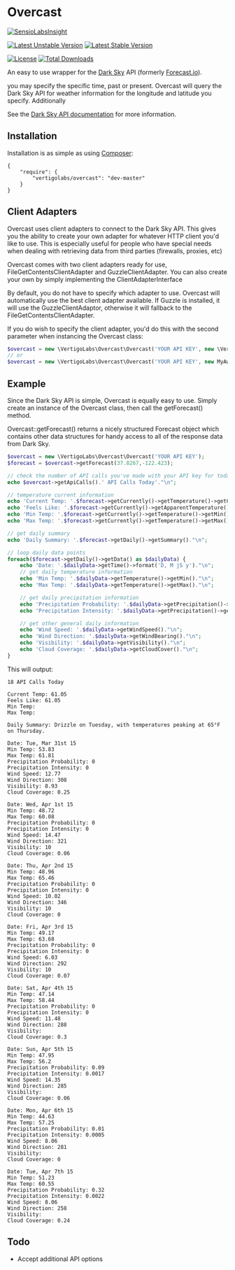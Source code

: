 # Overcast
[![SensioLabsInsight](https://insight.sensiolabs.com/projects/4d076dd2-314d-4090-a025-25989a765f25/big.png)](https://insight.sensiolabs.com/projects/4d076dd2-314d-4090-a025-25989a765f25)

[![Latest Unstable Version](https://poser.pugx.org/vertigolabs/overcast/v/unstable.svg)](https://packagist.org/packages/vertigolabs/overcast)
[![Latest Stable Version](https://poser.pugx.org/vertigolabs/overcast/v/stable.svg)](https://packagist.org/packages/vertigolabs/overcast)

[![License](https://poser.pugx.org/vertigolabs/overcast/license.svg)](https://packagist.org/packages/vertigolabs/overcast)
[![Total Downloads](https://poser.pugx.org/vertigolabs/overcast/downloads.svg)](https://packagist.org/packages/vertigolabs/overcast)

An easy to use wrapper for the [Dark Sky](https://darksky.net/) API (formerly [Forecast.io](https://forecast.io)).

you may specify the specific time, past or present. 
Overcast will query the Dark Sky API for weather information for the longitude and latitude you specify. Additionally

See the [Dark Sky API documentation](https://darksky.net/dev/docs) for more information.

## Installation
Installation is as simple as using [Composer](http://getcomposer.org/):

```
{
    "require": {
        "vertigolabs/overcast": "dev-master"
    }
}
```

## Client Adapters
Overcast uses client adapters to connect to the Dark Sky API. This gives you the ability to create your own adapter for whatever HTTP client you'd like to use. This is especially useful for people who have special needs when dealing with retrieving data from third parties (firewalls, proxies, etc)

Overcast comes with two client adapters ready for use, FileGetContentsClientAdapter and GuzzleClientAdapter. You can also create your own by simply implementing the ClientAdapterInterface
 
By default, you do not have to specify which adapter to use. Overcast will automatically use the best client adapter available. If Guzzle is installed, it will use the GuzzleClientAdaptor, otherwise it will fallback to the FileGetContentsClientAdapter.

If you do wish to specify the client adapter, you'd do this with the second parameter when instancing the Overcast class:

```php
$overcast = new \VertigoLabs\Overcast\Overcast('YOUR API KEY', new \VertigoLabs\Overcast\ClientAdapters\FileGetContentsClientAdapter());
// or
$overcast = new \VertigoLabs\Overcast\Overcast('YOUR API KEY', new MyAwesomeClientAdapter());
```

## Example
Since the Dark Sky API is simple, Overcast is equally easy to use.
Simply create an instance of the Overcast class, then call the getForecast() method.

Overcast::getForecast() returns a nicely structured Forecast object which contains other data structures for handy access to all of the response data from Dark Sky.

```php
$overcast = new \VertigoLabs\Overcast\Overcast('YOUR API KEY');
$forecast = $overcast->getForecast(37.8267,-122.423);

// check the number of API calls you've made with your API key for today
echo $overcast->getApiCalls().' API Calls Today'."\n";

// temperature current information
echo 'Current Temp: '.$forecast->getCurrently()->getTemperature()->getCurrent()."\n";
echo 'Feels Like: '.$forecast->getCurrently()->getApparentTemperature()->getCurrent()."\n";
echo 'Min Temp: '.$forecast->getCurrently()->getTemperature()->getMin()."\n";
echo 'Max Temp: '.$forecast->getCurrently()->getTemperature()->getMax()."\n";

// get daily summary
echo 'Daily Summary: '.$forecast->getDaily()->getSummary()."\n";

// loop daily data points
foreach($forecast->getDaily()->getData() as $dailyData) {
	echo 'Date: '.$dailyData->getTime()->format('D, M jS y')."\n";
	// get daily temperature information
	echo 'Min Temp: '.$dailyData->getTemperature()->getMin()."\n";
	echo 'Max Temp: '.$dailyData->getTemperature()->getMax()."\n";

	// get daily precipitation information
	echo 'Precipitation Probability: '.$dailyData->getPrecipitation()->getProbability()."\n";
	echo 'Precipitation Intensity: '.$dailyData->getPrecipitation()->getIntensity()."\n";

	// get other general daily information
	echo 'Wind Speed: '.$dailyData->getWindSpeed()."\n";
	echo 'Wind Direction: '.$dailyData->getWindBearing()."\n";
	echo 'Visibility: '.$dailyData->getVisibility()."\n";
	echo 'Cloud Coverage: '.$dailyData->getCloudCover()."\n";
}
```

This will output:

```
18 API Calls Today

Current Temp: 61.05
Feels Like: 61.05
Min Temp: 
Max Temp: 

Daily Summary: Drizzle on Tuesday, with temperatures peaking at 65°F on Thursday.

Date: Tue, Mar 31st 15
Min Temp: 53.83
Max Temp: 61.81
Precipitation Probability: 0
Precipitation Intensity: 0
Wind Speed: 12.77
Wind Direction: 308
Visibility: 8.93
Cloud Coverage: 0.25

Date: Wed, Apr 1st 15
Min Temp: 48.72
Max Temp: 60.08
Precipitation Probability: 0
Precipitation Intensity: 0
Wind Speed: 14.47
Wind Direction: 321
Visibility: 10
Cloud Coverage: 0.06

Date: Thu, Apr 2nd 15
Min Temp: 48.96
Max Temp: 65.46
Precipitation Probability: 0
Precipitation Intensity: 0
Wind Speed: 10.02
Wind Direction: 346
Visibility: 10
Cloud Coverage: 0

Date: Fri, Apr 3rd 15
Min Temp: 49.17
Max Temp: 63.68
Precipitation Probability: 0
Precipitation Intensity: 0
Wind Speed: 6.03
Wind Direction: 292
Visibility: 10
Cloud Coverage: 0.07

Date: Sat, Apr 4th 15
Min Temp: 47.14
Max Temp: 58.44
Precipitation Probability: 0
Precipitation Intensity: 0
Wind Speed: 11.48
Wind Direction: 288
Visibility: 
Cloud Coverage: 0.3

Date: Sun, Apr 5th 15
Min Temp: 47.95
Max Temp: 56.2
Precipitation Probability: 0.09
Precipitation Intensity: 0.0017
Wind Speed: 14.35
Wind Direction: 285
Visibility: 
Cloud Coverage: 0.06

Date: Mon, Apr 6th 15
Min Temp: 44.63
Max Temp: 57.25
Precipitation Probability: 0.01
Precipitation Intensity: 0.0005
Wind Speed: 8.06
Wind Direction: 281
Visibility: 
Cloud Coverage: 0

Date: Tue, Apr 7th 15
Min Temp: 51.23
Max Temp: 60.55
Precipitation Probability: 0.32
Precipitation Intensity: 0.0022
Wind Speed: 8.06
Wind Direction: 258
Visibility: 
Cloud Coverage: 0.24
```

## Todo
* Accept additional API options
